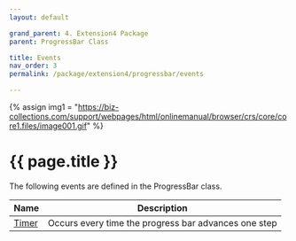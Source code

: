 ```yaml
---
layout: default

grand_parent: 4. Extension4 Package
parent: ProgressBar Class

title: Events
nav_order: 3
permalink: /package/extension4/progressbar/events

---
```

{% assign img1 = "https://biz-collections.com/support/webpages/html/onlinemanual/browser/crs/core/core1.files/image001.gif" %}


# {{ page.title }}

The following events are defined in the ProgressBar class.

|Name       | Description     |
|----------	|-----------------|
|[Timer](/package/extension4/progressbar/events/timer) |Occurs every time the progress bar advances one step |